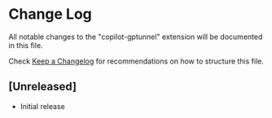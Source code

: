 # Change Log

All notable changes to the "copilot-gptunnel" extension will be documented in this file.

Check [Keep a Changelog](http://keepachangelog.com/) for recommendations on how to structure this file.

## [Unreleased]

- Initial release